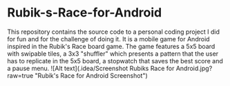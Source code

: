 # Rubik-s-Race-for-Android

This repository contains the source code to a personal coding project I did for fun and for the challenge of doing it. It is a mobile game for Android inspired in the Rubik's Race board game.
The game features a 5x5 board with swipable tiles, a 3x3 "shuffler" which presents a pattern that the user has to replicate in the 5x5 board, a stopwatch that saves the best score and a pause menu.
![Alt text](.idea/Screenshot Rubiks Race for Android.jpg?raw=true "Rubik's Race for Android Screenshot")

